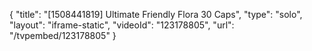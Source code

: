 {
    "title": "[1508441819] Ultimate Friendly Flora  30 Caps",
    "type": "solo",
    "layout": "iframe-static",
    "videoId": "123178805",
    "url": "\/tvpembed\/123178805"
}